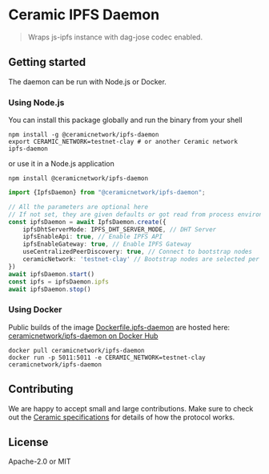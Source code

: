 # Ceramic IPFS Daemon

> Wraps js-ipfs instance with dag-jose codec enabled.

## Getting started

The daemon can be run with Node.js or Docker.

### Using Node.js
You can install this package globally and run the binary from your shell
```shell
npm install -g @ceramicnetwork/ipfs-daemon
export CERAMIC_NETWORK=testnet-clay # or another Ceramic network
ipfs-daemon
```

or use it in a Node.js application
```shell
npm install @ceramicnetwork/ipfs-daemon
```
```typescript
import {IpfsDaemon} from "@ceramicnetwork/ipfs-daemon";

// All the parameters are optional here
// If not set, they are given defaults or got read from process environment variables
const ipfsDaemon = await IpfsDaemon.create({
    ipfsDhtServerMode: IPFS_DHT_SERVER_MODE, // DHT Server
    ipfsEnableApi: true, // Enable IPFS API
    ipfsEnableGateway: true, // Enable IPFS Gateway
    useCentralizedPeerDiscovery: true, // Connect to bootstrap nodes
    ceramicNetwork: 'testnet-clay' // Bootstrap nodes are selected per network
})
await ipfsDaemon.start()
const ipfs = ipfsDaemon.ipfs
await ipfsDaemon.stop()
```

### Using Docker
Public builds of the image [Dockerfile.ipfs-daemon](../../Dockerfile.ipfs-daemon) are hosted here: [ceramicnetwork/ipfs-daemon on Docker Hub](https://hub.docker.com/repository/docker/ceramicnetwork/ipfs-daemon)
```
docker pull ceramicnetwork/ipfs-daemon
docker run -p 5011:5011 -e CERAMIC_NETWORK=testnet-clay ceramicnetwork/ipfs-daemon
```

## Contributing
We are happy to accept small and large contributions. Make sure to check out the [Ceramic specifications](https://github.com/ceramicnetwork/specs) for details of how the protocol works.

## License

Apache-2.0 or MIT
